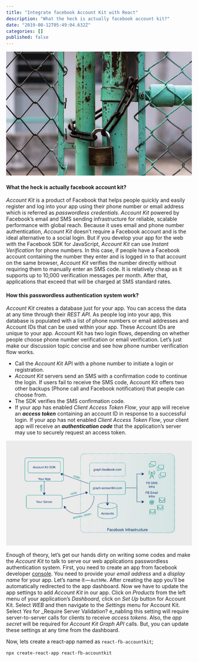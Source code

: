 ```yaml
---
title: "Integrate facebook Account Kit with React"
description: "What the heck is actually facebook account kit?"
date: "2019-08-12T05:49:04.632Z"
categories: []
published: false
---
```


![Photo by [Jason Blackeye](https://unsplash.com/@jeisblack?utm_source=medium&utm_medium=referral) on [Unsplash](https://unsplash.com?utm_source=medium&utm_medium=referral)](./asset-1)

#### What the heck is actually facebook account kit?

_Account Kit_ is a product of Facebook that helps people quickly and easily register and log into your app using their phone number or email address which is referred as _passwordless credentials_. _Account Kit_ powered by Facebook’s email and SMS sending infrastructure for reliable, scalable performance with global reach. Because it uses email and phone number authentication, _Account Kit_ doesn’t require a Facebook account and is the ideal alternative to a social login. But if you develop your app for the web with the Facebook SDK for JavaScript, _Account Kit_ can use _Instant Verification_ for phone numbers. In this case, if people have a Facebook account containing the number they enter and is logged in to that account on the same browser, _Account Kit_ verifies the number directly without requiring them to manually enter an SMS code. It is relatively cheap as it supports up to 10,000 verification messages per month. After that, applications that exceed that will be charged at SMS standard rates.

#### How this passwordless authentication system work?

_Account Kit_ creates a database just for your app. You can access the data at any time through their _REST API_. As people log into your app, this database is populated with a list of phone numbers or email addresses and Account IDs that can be used within your app. These Account IDs are unique to your app. Account Kit has two login flows, depending on whether people choose phone number verification or email verification. Let’s just make our discussion topic concise and see how phone number verification flow works.

-   Call the _Account Kit_ API with a phone number to initiate a login or registration.
-   _Account Kit_ servers send an SMS with a confirmation code to continue the login. If users fail to receive the SMS code, Account Kit offers two other backups (Phone call and Facebook notification) that people can choose from.
-   The SDK verifies the SMS confirmation code.
-   If your app has enabled _Client Access Token Flow_, your app will receive an **_access token_** containing an account ID in response to a successful login. If your app has not enabled _Client Access Token Flow_, your client app will receive an **_authentication code_** that the application’s server may use to securely request an access token.

![_Account Kit workflow_](./asset-2.jpeg)

Enough of theory, let’s get our hands dirty on writing some codes and make the _Account Kit_ to talk to serve our web applications passwordless authentication system. First, you need to create an app from facebook developer [console](https://developers.facebook.com/apps/). You need to provide your _email address_ and a _display name_ for your app. Let’s name it — `AuthMe`. After creating the app you’ll be automatically redirected to the app dashboard. Now we have to update the app settings to add _Account Kit_ in our app. Click on _Products_ from the left menu of your application’s _Dashboard,_ click on _Set Up_ button for Account Kit. Select _WEB_ and then navigate to the _Settings_ menu for Account Kit. Select _Yes_ for _Require Server Validation? e_nabling this setting will require server-to-server calls for clients to receive _access tokens_. Also, the _app secret_ will be required for _Account Kit Graph API_ calls. But, you can update these settings at any time from the dashboard.

Now, lets create a react-app named as `react-fb-accountkit`;

```
npx create-react-app react-fb-accountkit
```
